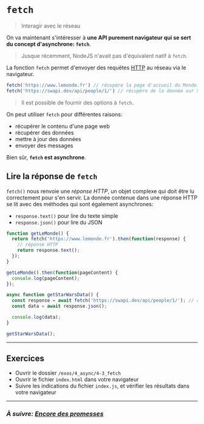# `fetch`

> Interagir avec le réseau

On va maintenant s'intéresser à **une API purement navigateur qui se sert du concept d'asynchrone: `fetch`**.

> Jusque récemment, NodeJS n'avait pas d'équivalent natif à `fetch`.

La fonction `fetch` permet d'envoyer des requêtes [HTTP](https://developer.mozilla.org/fr/docs/Web/HTTP) au réseau via le navigateur.

```js
fetch('https://www.lemonde.fr') // récupère la page d'accueil du Monde.fr, en pratique ne marche probablement pas à cause des CORS
fetch('https://swapi.dev/api/people/1/') // récupère de la donnée sur Star Wars API
```

> Il est possible de fournir des options à `fetch`.

On peut utiliser `fetch` pour différentes raisons:
- récupérer le contenu d'une page web
- récupérer des données
- mettre à jour des données
- envoyer des messages

Bien sûr, **`fetch` est asynchrone**.

## Lire la réponse de `fetch`

`fetch()` nous renvoie une *réponse HTTP*, un objet complexe qui doit être lu correctement pour s'en servir. La donnée contenue dans une réponse HTTP se lit avec des méthodes qui sont également asynchrones:

- `response.text()` pour lire du texte simple
- `response.json()` pour lire du JSON

```js
function getLeMonde() {
  return fetch('https://www.lemonde.fr').then(function(response) {
    // réponse HTTP
    return response.text();
  });
}

getLeMonde().then(function(pageContent) {
  console.log(pageContent);
});

async function getStarWarsData() {
  const response = await fetch('https://swapi.dev/api/people/1/'); // réponse HTTP
  const data = await response.json();

  console.log(data);
}

getStarWarsData();
```

---

## Exercices

- Ouvrir le dossier `/exos/4_async/4-3_fetch`
- Ouvrir le fichier `index.html` dans votre navigateur
- Suivre les indications du fichier `index.js`, et vérifier les résultats dans votre navigateur

---

### _À suivre: [Encore des promesses](./4-4_more.md)_
